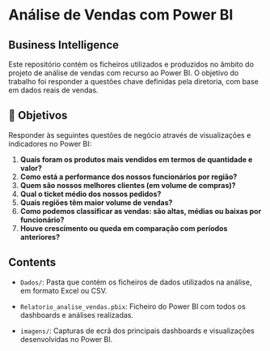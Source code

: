 # Análise de Vendas com Power BI

## Business Intelligence

Este repositório contém os ficheiros utilizados e produzidos no âmbito do projeto de análise de vendas com recurso ao Power BI. 
O objetivo do trabalho foi responder a questões chave definidas pela diretoria, com base em dados reais de vendas.

## 🎯 Objetivos

Responder às seguintes questões de negócio através de visualizações e indicadores no Power BI:

1. **Quais foram os produtos mais vendidos em termos de quantidade e valor?**
2. **Como está a performance dos nossos funcionários por região?**
3. **Quem são nossos melhores clientes (em volume de compras)?**
4. **Qual o ticket médio dos nossos pedidos?**
5. **Quais regiões têm maior volume de vendas?**
6. **Como podemos classificar as vendas: são altas, médias ou baixas por funcionário?**
7. **Houve crescimento ou queda em comparação com períodos anteriores?**

## Contents

- `Dados/`: Pasta que contém os ficheiros de dados utilizados na análise, em formato Excel ou CSV.

- `Relatorio_analise_vendas.pbix`: Ficheiro do Power BI com todos os dashboards e análises realizadas.

- `imagens/`: Capturas de ecrã dos principais dashboards e visualizações desenvolvidas no Power BI.
